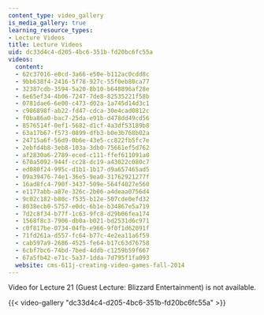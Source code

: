 ```yaml
---
content_type: video_gallery
is_media_gallery: true
learning_resource_types:
- Lecture Videos
title: Lecture Videos
uid: dc33d4c4-d205-4bc6-351b-fd20bc6fc55a
videos:
  content:
  - 62c37016-e8cd-3a66-e50e-b112ac0cdd8c
  - 9bb638f4-2416-5f78-927c-55f0eb80ca77
  - 32387cdb-3594-5a20-8b10-b648896af28e
  - 6e65ef34-4b06-7247-7de8-82535221f58b
  - 0781dae6-6e00-c473-d02a-1a745d14d3c1
  - c986898f-ab22-fd47-cdca-30e4cad0812c
  - f0ba86a0-bac7-25da-e91b-d478dd49cd56
  - 8576514f-0ef1-5682-d1cf-4a3df53189b8
  - 63a17b67-f573-0899-dfb3-b0e3b768b02a
  - 24715a6f-56d9-0b6e-43e5-cc822fb5fc7e
  - 2ebfd4b8-3eb8-103a-3db0-75661ef5d762
  - af2830a6-2789-eced-c111-ffef611091a0
  - 670a5092-944f-cc28-dc19-a43022c080c7
  - ed080f24-995c-d1b1-1b17-d9a657465ad5
  - 09a39476-74e1-36e5-9ea0-31762921277f
  - 16ad8fc4-790f-3437-509e-564f4027e560
  - e1177abb-a87e-326c-2b06-a4deaa0756d4
  - 9c02c182-b80c-f535-b12e-507cde0efd32
  - 8038ecb0-5757-e0dc-6b1e-b34867e5a719
  - 7d2c8f34-b77f-1c63-9fc8-d29b06fea174
  - 1568f8c3-7906-db0a-b021-bd2531d6c971
  - c0f817be-0734-04fb-e966-9f0f1d62091f
  - 71fd261a-d557-fc64-b77c-4e2ea11a6f59
  - cab597a9-2686-4525-fe64-b17c63d76758
  - 6cbf7bc6-74bd-7bed-4ddb-c1259b59f667
  - 67a5fb42-e71c-5a37-1dda-7d795f1fa093
  website: cms-611j-creating-video-games-fall-2014
---
```


Video for Lecture 21 (Guest Lecture: Blizzard Entertainment) is not available.

{{< video-gallery "dc33d4c4-d205-4bc6-351b-fd20bc6fc55a" >}}

